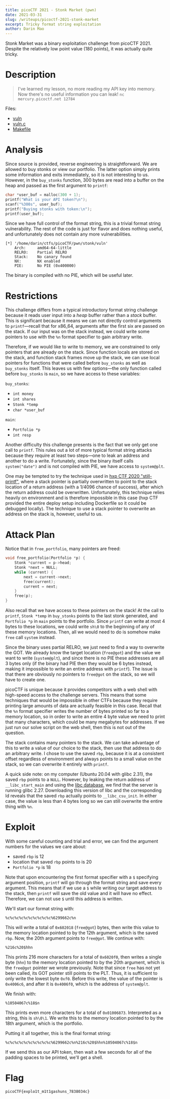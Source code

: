 ```yaml
---
title: picoCTF 2021 - Stonk Market (pwn)
date: 2021-03-31
slug: /writeups/picoctf-2021-stonk-market
excerpt: Tricky format string exploitation
author: Darin Mao
---
```


Stonk Market was a binary exploitation challenge from picoCTF 2021. Despite the relatively low point value (180 points), it was actually quite tricky.

# Description
> I've learned my lesson, no more reading my API key into memory. Now there's no useful information you can leak! `nc mercury.picoctf.net 12784`

Files:
- [vuln](https://mercury.picoctf.net/static/845f9026b3ed714a87fdf98fb9c79203/vuln)
- [vuln.c](https://mercury.picoctf.net/static/845f9026b3ed714a87fdf98fb9c79203/vuln.c)
- [Makefile](https://mercury.picoctf.net/static/845f9026b3ed714a87fdf98fb9c79203/Makefile)

# Analysis
Since source is provided, reverse engineering is straightforward. We are allowed to buy stonks or view our portfolio. The latter option simply prints some information and exits immediately, so it is not interesting to us. However, in the `buy_stonks` function, 300 bytes are read into a buffer on the heap and passed as the first argument to `printf`:

```c
char *user_buf = malloc(300 + 1);
printf("What is your API token?\n");
scanf("%300s", user_buf);
printf("Buying stonks with token:\n");
printf(user_buf);
```

Since we have full control of the format string, this is a trivial format string vulnerability. The rest of the code is just for flavor and does nothing useful, and unfortunately does not contain any more vulnerabilities.

```
[*] '/home/darin/ctfs/picoCTF/pwn/stonk/vuln'
    Arch:     amd64-64-little
    RELRO:    Partial RELRO
    Stack:    No canary found
    NX:       NX enabled
    PIE:      No PIE (0x400000)
```

The binary is compiled with no PIE, which will be useful later.

# Restrictions
This challenge differs from a typical introductory format string challenge because it reads user input into a *heap* buffer rather than a *stack* buffer. This is significant because it means we can not directly control arguments to `printf`—recall that for x86_64, arguments after the first six are passed on the stack. If our input was on the stack instead, we could write some pointers to use with the `%n` format specifier to gain arbitrary write.

Therefore, if we would like to write to memory, we are constrained to only pointers that are already on the stack. Since function locals are stored on the stack, and function stack frames move up the stack, we can use local pointers for functions that were called before `buy_stonks` as well as `buy_stonks` itself. This leaves us with few options—the only function called before `buy_stonks` is `main`, so we have access to these variables:

`buy_stonks`:
- `int money`
- `int shares`
- `Stonk *temp`
- `char *user_buf`

`main`:
- `Portfolio *p`
- `int resp`

Another difficulty this challenge presents is the fact that we only get one call to `printf`. This rules out a lot of more typical format string attacks because they require at least two steps—one to leak an address and another to do a write. Fortunately, since the binary itself calls `system("date")` and is not compiled with PIE, we have access to `system@plt`.

One may be tempted to try the technique used in [hxp CTF 2020 "still-printf"](https://ctftime.org/task/14382), where a stack pointer is partially overwritten to point to the stack location of a return address (with a 1/4096 chance of success), after which the return address could be overwritten. Unfortunately, this technique relies heavily on environment and is therefore impossible in this case (hxp CTF provided the entire deploy setup including Dockerfile so it could be debugged locally). The technique to use a stack pointer to overwrite an address on the stack is, however, useful to us.

# Attack Plan
Notice that in `free_portfolio`, many pointers are freed:

```c
void free_portfolio(Portfolio *p) {
    Stonk *current = p->head;
    Stonk *next = NULL;
    while (current) {
        next = current->next;
        free(current);
        current = next;
    }
    free(p);
}
```

Also recall that we have access to these pointers on the stack! At the call to `printf`, `Stonk *temp` in `buy_stonks` points to the last stonk generated, and `Portfolio *p` in `main` points to the portfolio. Since `printf` can write at most 4 bytes to these locations, we could write `sh\0` to the beginning of any of these memory locations. Then, all we would need to do is somehow make `free` call `system` instead.

Since the binary uses partial RELRO, we just need to find a way to overwrite the GOT. We already know the target location (`free@got`) and the value we want to write (`system@plt`), and since there is no PIE these addresses are all 3 bytes only (if the binary had PIE then they would be 6 bytes instead, making it impossible to write an entire address with `printf`). The issue is that there are obviously no pointers to `free@got` on the stack, so we will have to create one.

picoCTF is unique because it provides competitors with a web shell with high-speed access to the challenge servers. This means that some techniques that would be impossible in other CTFs because they require printing large amounts of data are actually feasible in this case. Recall that the `%n` format specifier writes the number of bytes printed so far to a memory location, so in order to write an entire 4 byte value we need to print that many characters, which could be many megabytes for addresses. If we just run our solve script on the web shell, then this is not out of the question.

The stack contains many pointers to the stack. We can take advantage of this to write a value of our choice to the stack, then use that address to do an arbitrary write. I chose to use the saved `rbp`, because it is at a consistent offset regardless of environment and always points to a small value on the stack, so we can overwrite it entirely with `printf`.

A quick side note: on my computer (Ubuntu 20.04 with glibc 2.31), the saved `rbp` points to a `NULL`. However, by leaking the return address of `__libc_start_main` and using the [libc database](https://libc.blukat.me/), we find that the server is running glibc 2.27. Downloading this version of libc and the corresponding ld reveals that the saved `rbp` actually points to `__libc_csu_init`. In either case, the value is less than 4 bytes long so we can still overwrite the entire thing with `%n`.

# Exploit

With some careful counting and trial and error, we can find the argument numbers for the values we care about:

- saved `rbp` is 12
- location that saved `rbp` points to is 20
- `Portfolio *p` is 18

Note that upon encountering the first format specifier with a `$` specifying argument position, `printf` will go through the format string and save every argument. This means that if we use a `$` while writing our target address to the stack, then `printf` will save the old value and it will have no effect. Therefore, we can not use `$` until this address is written.

We'll start our format string with:

```
%c%c%c%c%c%c%c%c%c%c%6299662c%n
```

This will write a total of `0x602018` (`free@got`) bytes, then write this value to the memory location pointed to by the 12th argument, which is the saved `rbp`. Now, the 20th argument points to `free@got`. We continue with:

```
%216c%20$hhn
```

This prints 216 more characters for a total of `0x6020f0`, then writes a single byte (`hhn`) to the memory location pointed to by the 20th argument, which is the `free@got` pointer we wrote previously. Note that since `free` has not yet been called, its GOT pointer still points to the PLT. Thus, it is sufficient to only write the lowest byte `0xf0`. Before this write, the value of the pointer is `0x4006c6`, and after it is `0x4006f0`, which is the address of `system@plt`.

We finish with:

```
%10504067c%18$n
```

This prints even more characters for a total of `0x01006873`. Interpreted as a string, this is `sh\0\1`. We write this to the memory location pointed to by the 18th argument, which is the portfolio.

Putting it all together, this is the final format string:

```
%c%c%c%c%c%c%c%c%c%c%6299662c%n%216c%20$hhn%10504067c%18$n
```

If we send this as our API token, then wait a few seconds for all of the padding spaces to be printed, we'll get a shell.

# Flag
```
picoCTF{explo1t_m1t1gashuns_7838034c}
```

